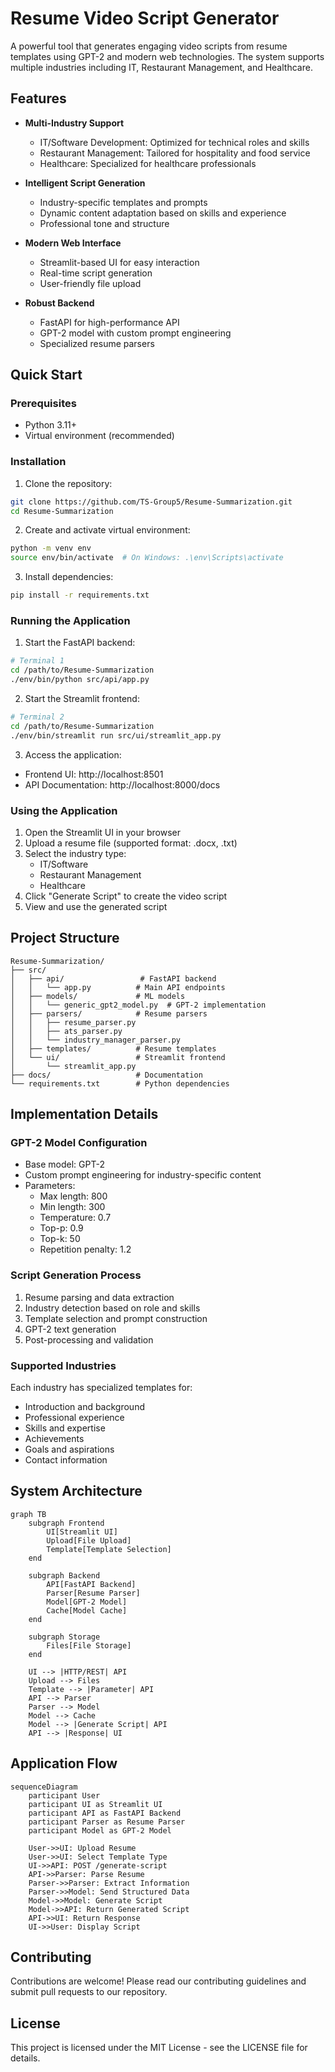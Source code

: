 # Resume Video Script Generator

A powerful tool that generates engaging video scripts from resume templates using GPT-2 and modern web technologies. The system supports multiple industries including IT, Restaurant Management, and Healthcare.

## Features

- **Multi-Industry Support**
  - IT/Software Development: Optimized for technical roles and skills
  - Restaurant Management: Tailored for hospitality and food service
  - Healthcare: Specialized for healthcare professionals

- **Intelligent Script Generation**
  - Industry-specific templates and prompts
  - Dynamic content adaptation based on skills and experience
  - Professional tone and structure

- **Modern Web Interface**
  - Streamlit-based UI for easy interaction
  - Real-time script generation
  - User-friendly file upload

- **Robust Backend**
  - FastAPI for high-performance API
  - GPT-2 model with custom prompt engineering
  - Specialized resume parsers

## Quick Start

### Prerequisites
- Python 3.11+
- Virtual environment (recommended)

### Installation

1. Clone the repository:
```bash
git clone https://github.com/TS-Group5/Resume-Summarization.git
cd Resume-Summarization
```

2. Create and activate virtual environment:
```bash
python -m venv env
source env/bin/activate  # On Windows: .\env\Scripts\activate
```

3. Install dependencies:
```bash
pip install -r requirements.txt
```

### Running the Application

1. Start the FastAPI backend:
```bash
# Terminal 1
cd /path/to/Resume-Summarization
./env/bin/python src/api/app.py
```

2. Start the Streamlit frontend:
```bash
# Terminal 2
cd /path/to/Resume-Summarization
./env/bin/streamlit run src/ui/streamlit_app.py
```

3. Access the application:
- Frontend UI: http://localhost:8501
- API Documentation: http://localhost:8000/docs

### Using the Application

1. Open the Streamlit UI in your browser
2. Upload a resume file (supported format: .docx, .txt)
3. Select the industry type:
   - IT/Software
   - Restaurant Management
   - Healthcare
4. Click "Generate Script" to create the video script
5. View and use the generated script

## Project Structure

```
Resume-Summarization/
├── src/
│   ├── api/                 # FastAPI backend
│   │   └── app.py          # Main API endpoints
│   ├── models/             # ML models
│   │   └── generic_gpt2_model.py  # GPT-2 implementation
│   ├── parsers/            # Resume parsers
│   │   ├── resume_parser.py
│   │   ├── ats_parser.py
│   │   └── industry_manager_parser.py
│   ├── templates/          # Resume templates
│   └── ui/                 # Streamlit frontend
│       └── streamlit_app.py
├── docs/                   # Documentation
└── requirements.txt        # Python dependencies
```

## Implementation Details

### GPT-2 Model Configuration
- Base model: GPT-2
- Custom prompt engineering for industry-specific content
- Parameters:
  - Max length: 800
  - Min length: 300
  - Temperature: 0.7
  - Top-p: 0.9
  - Top-k: 50
  - Repetition penalty: 1.2

### Script Generation Process
1. Resume parsing and data extraction
2. Industry detection based on role and skills
3. Template selection and prompt construction
4. GPT-2 text generation
5. Post-processing and validation

### Supported Industries
Each industry has specialized templates for:
- Introduction and background
- Professional experience
- Skills and expertise
- Achievements
- Goals and aspirations
- Contact information

## System Architecture

```mermaid
graph TB
    subgraph Frontend
        UI[Streamlit UI]
        Upload[File Upload]
        Template[Template Selection]
    end

    subgraph Backend
        API[FastAPI Backend]
        Parser[Resume Parser]
        Model[GPT-2 Model]
        Cache[Model Cache]
    end

    subgraph Storage
        Files[File Storage]
    end

    UI --> |HTTP/REST| API
    Upload --> Files
    Template --> |Parameter| API
    API --> Parser
    Parser --> Model
    Model --> Cache
    Model --> |Generate Script| API
    API --> |Response| UI
```

## Application Flow

```mermaid
sequenceDiagram
    participant User
    participant UI as Streamlit UI
    participant API as FastAPI Backend
    participant Parser as Resume Parser
    participant Model as GPT-2 Model

    User->>UI: Upload Resume
    User->>UI: Select Template Type
    UI->>API: POST /generate-script
    API->>Parser: Parse Resume
    Parser->>Parser: Extract Information
    Parser->>Model: Send Structured Data
    Model->>Model: Generate Script
    Model->>API: Return Generated Script
    API->>UI: Return Response
    UI->>User: Display Script
```

## Contributing

Contributions are welcome! Please read our contributing guidelines and submit pull requests to our repository.

## License

This project is licensed under the MIT License - see the LICENSE file for details.
